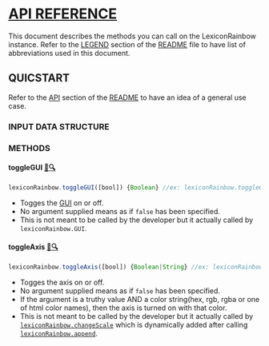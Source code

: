 # <a id="h1" href="#h1">API REFERENCE </a>

This document describes the methods you can call on the LexiconRainbow instance. Refer to the 
[LEGEND][LEGEND] section of the [README][README] file to have list of abbreviations used in this document.

## QUICSTART
Refer to the [API][QUICSTART] section of the [README][README] to have an idea of a general use case.

### INPUT DATA STRUCTURE


### METHODS

#### toggleGUI [:link:](#togglegui-link)<a href="../dev/lexiconRainbow.d3v4.dev.js#L112-L134">🔍</a>

```js
lexiconRainbow.toggleGUI([bool]) {Boolean} //ex: lexiconRainbow.toggleGUI(false) --> turns off the gui
```

* Togges the [GUI][GUI] on or off. 
* No argument supplied means as if `false` has been specified.
* This is not meant to be called by the developer but it actually called by `lexiconRainbow.GUI`.

#### toggleAxis [:link:](#toggleaxis-link)<a href="../dev/lexiconRainbow.d3v4.dev.js#L135-L144">🔍</a>

```js
lexiconRainbow.toggleAxis([bool]) {Boolean|String} //ex: lexiconRainbow.toggleAxis("Red") --> paints the axis red
```

* Togges the axis on or off. 
* No argument supplied means as if `false` has been specified.
* If the argument is a truthy value AND a color string(hex, rgb, rgba or one of html color names), then the axis is turned on with that color.
* This is not meant to be called by the developer but it actually called by [`lexiconRainbow.changeScale`]("../dev/lexiconRainbow.d3v4.dev.js#L1763")
which is dynamically added after calling [`lexiconRainbow.append`]("../dev/lexiconRainbow.d3v4.dev.js#L989").



[README]: https://github.com/IbrahimTanyalcin/lexicon-rainbow/blob/master/docs/README.md
[LEGEND]: https://github.com/IbrahimTanyalcin/lexicon-rainbow#legends
[QUICSTART]: https://github.com/IbrahimTanyalcin/lexicon-rainbow#api
[GUI]: https://github.com/IbrahimTanyalcin/lexicon-rainbow#anatomy
[MUTAFRAME]: http://deogen2.mutaframe.com/ 